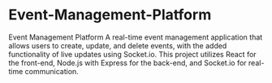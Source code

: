 # Event-Management-Platform
Event Management Platform A real-time event management application that allows users to create, update, and delete events, with the added functionality of live updates using Socket.io. This project utilizes React for the front-end, Node.js with Express for the back-end, and Socket.io for real-time communication.
